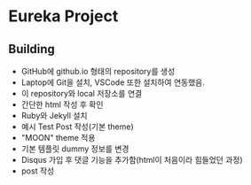 # Eureka Project

## Building
* GitHub에 github.io 형태의 repository를 생성
* Laptop에 Git을 설치, VSCode 또한 설치하여 연동했음.
* 이 repository와 local 저장소를 연결
* 간단한 html 작성 후 확인
* Ruby와 Jekyll 설치
* 예시 Test Post 작성(기본 theme)
* "MOON" theme 적용
* 기본 템플릿 dummy 정보를 변경
* Disqus 가입 후 댓글 기능을 추가함(html이 처음이라 힘들었던 과정)
* post 작성
